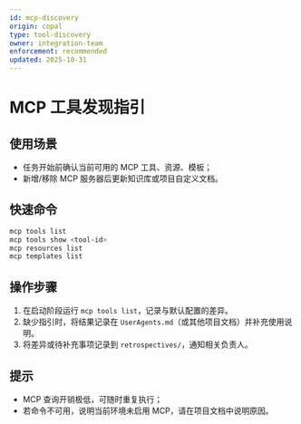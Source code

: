 ```yaml
---
id: mcp-discovery
origin: copal
type: tool-discovery
owner: integration-team
enforcement: recommended
updated: 2025-10-31
---
```


# MCP 工具发现指引

## 使用场景

- 任务开始前确认当前可用的 MCP 工具、资源、模板；
- 新增/移除 MCP 服务器后更新知识库或项目自定义文档。

## 快速命令

```bash
mcp tools list
mcp tools show <tool-id>
mcp resources list
mcp templates list
```

## 操作步骤

1. 在启动阶段运行 `mcp tools list`，记录与默认配置的差异。
2. 缺少指引时，将结果记录在 `UserAgents.md`（或其他项目文档）并补充使用说明。
3. 将差异或待补充事项记录到 `retrospectives/`，通知相关负责人。

## 提示

- MCP 查询开销极低，可随时重复执行；
- 若命令不可用，说明当前环境未启用 MCP，请在项目文档中说明原因。
